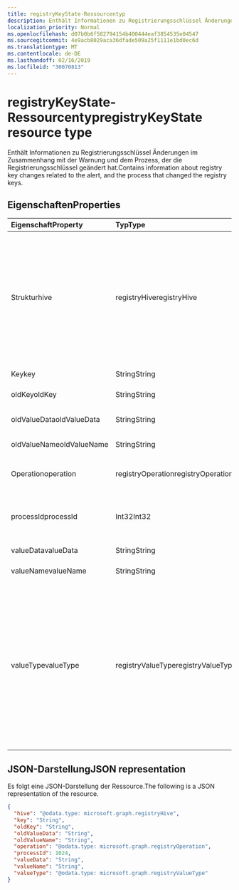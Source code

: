 ```yaml
---
title: registryKeyState-Ressourcentyp
description: Enthält Informationen zu Registrierungsschlüssel Änderungen im Zusammenhang mit der Warnung und dem Prozess, der die Registrierungsschlüssel geändert hat.
localization_priority: Normal
ms.openlocfilehash: d07b0b6f502794154b400444eaf3854535e04547
ms.sourcegitcommit: 4e9acb8029aca36dfade509a25f1111e1bd0ec6d
ms.translationtype: MT
ms.contentlocale: de-DE
ms.lasthandoff: 02/16/2019
ms.locfileid: "30070813"
---
```

# <a name="registrykeystate-resource-type"></a><span data-ttu-id="42738-103">registryKeyState-Ressourcentyp</span><span class="sxs-lookup"><span data-stu-id="42738-103">registryKeyState resource type</span></span>

<span data-ttu-id="42738-104">Enthält Informationen zu Registrierungsschlüssel Änderungen im Zusammenhang mit der Warnung und dem Prozess, der die Registrierungsschlüssel geändert hat.</span><span class="sxs-lookup"><span data-stu-id="42738-104">Contains information about registry key changes related to the alert, and the process that changed the registry keys.</span></span>

## <a name="properties"></a><span data-ttu-id="42738-105">Eigenschaften</span><span class="sxs-lookup"><span data-stu-id="42738-105">Properties</span></span>

| <span data-ttu-id="42738-106">Eigenschaft</span><span class="sxs-lookup"><span data-stu-id="42738-106">Property</span></span>     | <span data-ttu-id="42738-107">Typ</span><span class="sxs-lookup"><span data-stu-id="42738-107">Type</span></span>        | <span data-ttu-id="42738-108">Beschreibung</span><span class="sxs-lookup"><span data-stu-id="42738-108">Description</span></span> |
|:-------------|:------------|:------------|
|<span data-ttu-id="42738-109">Struktur</span><span class="sxs-lookup"><span data-stu-id="42738-109">hive</span></span>|<span data-ttu-id="42738-110">registryHive</span><span class="sxs-lookup"><span data-stu-id="42738-110">registryHive</span></span>|<span data-ttu-id="42738-111">Eine [Windows-Registrierungsstruktur](https://docs.microsoft.com/en-us/windows/desktop/sysinfo/registry-hives) :</span><span class="sxs-lookup"><span data-stu-id="42738-111">A [Windows registry hive](https://docs.microsoft.com/en-us/windows/desktop/sysinfo/registry-hives) :</span></span> <ul><li><span data-ttu-id="42738-112">HKEY_CURRENT_CONFIG</span><span class="sxs-lookup"><span data-stu-id="42738-112">HKEY_CURRENT_CONFIG</span></span></li> <li><span data-ttu-id="42738-113">HKEY_CURRENT_USER</span><span class="sxs-lookup"><span data-stu-id="42738-113">HKEY_CURRENT_USER</span></span></li> <li><span data-ttu-id="42738-114">HKEY_LOCAL_MACHINE\SAM</span><span class="sxs-lookup"><span data-stu-id="42738-114">HKEY_LOCAL_MACHINE\SAM</span></span></li> <li><span data-ttu-id="42738-115">HKEY_LOCAL_MACHINE\Security</span><span class="sxs-lookup"><span data-stu-id="42738-115">HKEY_LOCAL_MACHINE\Security</span></span></li> <li><span data-ttu-id="42738-116">HKEY_LOCAL_MACHINE\Software</span><span class="sxs-lookup"><span data-stu-id="42738-116">HKEY_LOCAL_MACHINE\Software</span></span></li> <li><span data-ttu-id="42738-117">HKEY_LOCAL_MACHINE\System</span><span class="sxs-lookup"><span data-stu-id="42738-117">HKEY_LOCAL_MACHINE\System</span></span></li> <li><span data-ttu-id="42738-118">HKEY_USERS\\. Standard.</span><span class="sxs-lookup"><span data-stu-id="42738-118">HKEY_USERS\\.Default.</span></span></li></ul> <span data-ttu-id="42738-119">Mögliche Werte sind: `unknown`, `currentConfig`, `currentUser`, `localMachineSam`, `localMachineSecurity`, `localMachineSoftware`, `localMachineSystem` und `usersDefault`.</span><span class="sxs-lookup"><span data-stu-id="42738-119">Possible values are: `unknown`, `currentConfig`, `currentUser`, `localMachineSam`, `localMachineSecurity`, `localMachineSoftware`, `localMachineSystem`, `usersDefault`.</span></span>|
|<span data-ttu-id="42738-120">Key</span><span class="sxs-lookup"><span data-stu-id="42738-120">key</span></span>|<span data-ttu-id="42738-121">String</span><span class="sxs-lookup"><span data-stu-id="42738-121">String</span></span>|<span data-ttu-id="42738-122">Aktueller (d.h. Geänderter) Registrierungsschlüssel (schließt HIVE aus).</span><span class="sxs-lookup"><span data-stu-id="42738-122">Current (i.e. changed) registry key (excludes HIVE).</span></span>|
|<span data-ttu-id="42738-123">oldKey</span><span class="sxs-lookup"><span data-stu-id="42738-123">oldKey</span></span>|<span data-ttu-id="42738-124">String</span><span class="sxs-lookup"><span data-stu-id="42738-124">String</span></span>|<span data-ttu-id="42738-125">Vorheriger (d. h. vor geänderter) Registrierungsschlüssel (schließt HIVE aus).</span><span class="sxs-lookup"><span data-stu-id="42738-125">Previous (i.e. before changed) registry key (excludes HIVE).</span></span>|
|<span data-ttu-id="42738-126">oldValueData</span><span class="sxs-lookup"><span data-stu-id="42738-126">oldValueData</span></span>|<span data-ttu-id="42738-127">String</span><span class="sxs-lookup"><span data-stu-id="42738-127">String</span></span>|<span data-ttu-id="42738-128">Frühere (d. h. geänderte) Registrierungsschlüssel Wertdaten (Inhalte).</span><span class="sxs-lookup"><span data-stu-id="42738-128">Previous (i.e. before changed) registry key value data (contents).</span></span>|
|<span data-ttu-id="42738-129">oldValueName</span><span class="sxs-lookup"><span data-stu-id="42738-129">oldValueName</span></span>|<span data-ttu-id="42738-130">String</span><span class="sxs-lookup"><span data-stu-id="42738-130">String</span></span>|<span data-ttu-id="42738-131">Vorheriger (also vor geänderter) Registrierungsschlüssel-Wertname.</span><span class="sxs-lookup"><span data-stu-id="42738-131">Previous (i.e. before changed) registry key value name.</span></span>|
|<span data-ttu-id="42738-132">Operation</span><span class="sxs-lookup"><span data-stu-id="42738-132">operation</span></span>|<span data-ttu-id="42738-133">registryOperation</span><span class="sxs-lookup"><span data-stu-id="42738-133">registryOperation</span></span>|<span data-ttu-id="42738-134">Vorgang, der den Namen und/oder Wert des Registrierungsschlüssels geändert hat.</span><span class="sxs-lookup"><span data-stu-id="42738-134">Operation that changed the registry key name and/or value.</span></span> <span data-ttu-id="42738-135">Mögliche Werte: `unknown`, `create`, `modify`, `delete`.</span><span class="sxs-lookup"><span data-stu-id="42738-135">Possible values are: `unknown`, `create`, `modify`, `delete`.</span></span>|
|<span data-ttu-id="42738-136">processId</span><span class="sxs-lookup"><span data-stu-id="42738-136">processId</span></span>|<span data-ttu-id="42738-137">Int32</span><span class="sxs-lookup"><span data-stu-id="42738-137">Int32</span></span>|<span data-ttu-id="42738-138">Prozess-ID (PID) des Prozesses, der den Registrierungsschlüssel geändert hat (Prozessdetails werden in der Alert ' Processes '-Auflistung angezeigt).</span><span class="sxs-lookup"><span data-stu-id="42738-138">Process ID (PID) of the process that modified the registry key (process details will appear in the alert 'processes' collection).</span></span>|
|<span data-ttu-id="42738-139">valueData</span><span class="sxs-lookup"><span data-stu-id="42738-139">valueData</span></span>|<span data-ttu-id="42738-140">String</span><span class="sxs-lookup"><span data-stu-id="42738-140">String</span></span>|<span data-ttu-id="42738-141">Aktuelle (d.h. geänderte) Registrierungsschlüssel Wertdaten (Inhalte).</span><span class="sxs-lookup"><span data-stu-id="42738-141">Current (i.e. changed) registry key value data (contents).</span></span>|
|<span data-ttu-id="42738-142">valueName</span><span class="sxs-lookup"><span data-stu-id="42738-142">valueName</span></span>|<span data-ttu-id="42738-143">String</span><span class="sxs-lookup"><span data-stu-id="42738-143">String</span></span>|<span data-ttu-id="42738-144">Aktueller (d.h. Geänderter) Registrierungsschlüssel-Wertname</span><span class="sxs-lookup"><span data-stu-id="42738-144">Current (i.e. changed) registry key value name</span></span>|
|<span data-ttu-id="42738-145">valueType</span><span class="sxs-lookup"><span data-stu-id="42738-145">valueType</span></span>|<span data-ttu-id="42738-146">registryValueType</span><span class="sxs-lookup"><span data-stu-id="42738-146">registryValueType</span></span>|[<span data-ttu-id="42738-147">Registrierungsschlüssel-Werttyp</span><span class="sxs-lookup"><span data-stu-id="42738-147">Registry key value type</span></span>](https://docs.microsoft.com/en-us/windows/desktop/sysinfo/registry-value-types) <ul><li><span data-ttu-id="42738-148">REG_BINARY</span><span class="sxs-lookup"><span data-stu-id="42738-148">REG_BINARY</span></span></li> <li><span data-ttu-id="42738-149">REG_DWORD</span><span class="sxs-lookup"><span data-stu-id="42738-149">REG_DWORD</span></span></li> <li><span data-ttu-id="42738-150">REG_DWORD_LITTLE_ENDIAN</span><span class="sxs-lookup"><span data-stu-id="42738-150">REG_DWORD_LITTLE_ENDIAN</span></span></li> <li><span data-ttu-id="42738-151">REG_DWORD_BIG_ENDIAN</span><span class="sxs-lookup"><span data-stu-id="42738-151">REG_DWORD_BIG_ENDIAN</span></span></li><li><span data-ttu-id="42738-152">REG_EXPAND_SZ</span><span class="sxs-lookup"><span data-stu-id="42738-152">REG_EXPAND_SZ</span></span></li> <li><span data-ttu-id="42738-153">REG_LINK</span><span class="sxs-lookup"><span data-stu-id="42738-153">REG_LINK</span></span></li> <li><span data-ttu-id="42738-154">REG_MULTI_SZ</span><span class="sxs-lookup"><span data-stu-id="42738-154">REG_MULTI_SZ</span></span></li> <li><span data-ttu-id="42738-155">REG_NONE</span><span class="sxs-lookup"><span data-stu-id="42738-155">REG_NONE</span></span></li> <li><span data-ttu-id="42738-156">REG_QWORD</span><span class="sxs-lookup"><span data-stu-id="42738-156">REG_QWORD</span></span></li> <li><span data-ttu-id="42738-157">REG_QWORD_LITTLE_ENDIAN</span><span class="sxs-lookup"><span data-stu-id="42738-157">REG_QWORD_LITTLE_ENDIAN</span></span></li> <li><span data-ttu-id="42738-158">REG_SZ</span><span class="sxs-lookup"><span data-stu-id="42738-158">REG_SZ</span></span></li></ul> <span data-ttu-id="42738-159">Mögliche Werte sind: `unknown`, `binary`, `dword`, `dwordLittleEndian`, `dwordBigEndian`, `expandSz`, `link`, `multiSz`, `none`, `qword`, `qwordlittleEndian` und `sz`.</span><span class="sxs-lookup"><span data-stu-id="42738-159">Possible values are: `unknown`, `binary`, `dword`, `dwordLittleEndian`, `dwordBigEndian`, `expandSz`, `link`, `multiSz`, `none`, `qword`, `qwordlittleEndian`, `sz`.</span></span>|

## <a name="json-representation"></a><span data-ttu-id="42738-160">JSON-Darstellung</span><span class="sxs-lookup"><span data-stu-id="42738-160">JSON representation</span></span>

<span data-ttu-id="42738-161">Es folgt eine JSON-Darstellung der Ressource.</span><span class="sxs-lookup"><span data-stu-id="42738-161">The following is a JSON representation of the resource.</span></span>

<!-- {
  "blockType": "resource",
  "optionalProperties": [

  ],
  "@odata.type": "microsoft.graph.registryKeyState"
}-->

```json
{
  "hive": "@odata.type: microsoft.graph.registryHive",
  "key": "String",
  "oldKey": "String",
  "oldValueData": "String",
  "oldValueName": "String",
  "operation": "@odata.type: microsoft.graph.registryOperation",
  "processId": 1024,
  "valueData": "String",
  "valueName": "String",
  "valueType": "@odata.type: microsoft.graph.registryValueType"
}

```

<!-- uuid: 8fcb5dbc-d5aa-4681-8e31-b001d5168d79
2015-10-25 14:57:30 UTC -->
<!-- {
  "type": "#page.annotation",
  "description": "registryKeyState resource",
  "keywords": "",
  "section": "documentation",
  "tocPath": ""
}-->
